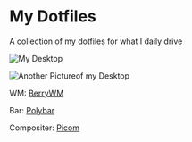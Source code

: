 # My Dotfiles

A collection of my dotfiles for what I daily drive

![My Desktop](Images/Desktop.png)

![Another Pictureof my Desktop](Images/Fetch.png)

WM: [BerryWM](https://berrywm.org/)

Bar: [Polybar](https://polybar.github.io/)

Compositer: [Picom](https://github.com/ibhagwan/picom)
